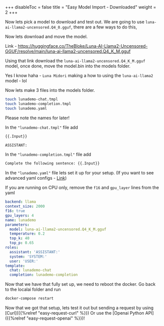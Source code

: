 
+++
disableToc = false
title = "Easy Model Import - Downloaded"
weight = 2
+++

Now lets pick a model to download and test out. We are going to use `luna-ai-llama2-uncensored.Q4_0.gguf`, there are a few ways to do this, 

Now lets download and move the model.

Link - https://huggingface.co/TheBloke/Luna-AI-Llama2-Uncensored-GGUF/resolve/main/luna-ai-llama2-uncensored.Q4_K_M.gguf

Using that link download the `luna-ai-llama2-uncensored.Q4_K_M.gguf` model, once done, move the model.bin into the models folder.

Yes I know haha - ``Luna Midori`` making a how to using the ``luna-ai-llama2`` model - lol

Now lets make 3 files into the models folder.

```bash
touch lunademo-chat.tmpl
touch lunademo-completion.tmpl
touch lunademo.yaml
```
Please note the names for later!

In the `"lunademo-chat.tmpl"` file add

```txt
{{.Input}}

ASSISTANT:
```

In the `"lunademo-completion.tmpl"` file add

```txt
Complete the following sentence: {{.Input}}
```


In the `"lunademo.yaml"` file lets set it up for your setup. (If you want to see advanced yaml configs - [Link](https://localai.io/advanced/))

If you are running on CPU only, remove the ``f16`` and ``gpu_layer`` lines from the yaml

```yaml
backend: llama
context_size: 2000
f16: true
gpu_layers: 4
name: lunademo
parameters:
  model: luna-ai-llama2-uncensored.Q4_K_M.gguf
  temperature: 0.2
  top_k: 40
  top_p: 0.65
roles:
  assistant: 'ASSISTANT:'
  system: 'SYSTEM:'
  user: 'USER:'
template:
  chat: lunademo-chat
  completion: lunademo-completion
```

Now that we have that fully set up, we need to reboot the docker. Go back to the localai folder and run

```bash
docker-compose restart
```

Now that we got that setup, lets test it out but sending a request by using [Curl]({{%relref "easy-request-curl" %}}) Or use the [Openai Python API]({{%relref "easy-request-openai" %}})! 
